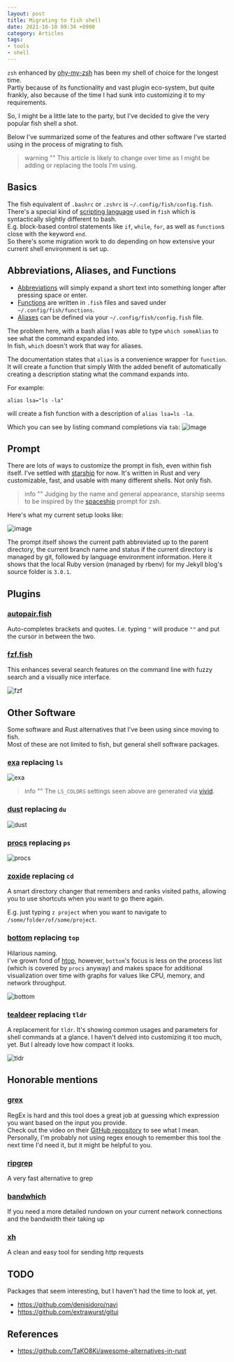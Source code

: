 ```yaml
---
layout: post
title: Migrating to fish shell
date: 2021-10-10 09:34 +0900
category: Articles
tags:
- tools
- shell
---
```

`zsh` enhanced by [ohy-my-zsh](https://ohmyz.sh) has been my shell of choice for the longest time.  
Partly because of its functionality and vast plugin eco-system, but quite frankly, also because of the time I had sunk into customizing it to my requirements.

So, I might be a little late to the party, but I've decided to give the very popular fish shell a shot.  

Below I've summarized some of the features and other software I've started using in the process of migrating to fish.

> warning "" 
> This article is likely to change over time as I might be adding or replacing the tools I'm using.

## Basics

The fish equivalent of `.bashrc` or `.zshrc` is `~/.config/fish/config.fish`.  
There's a special kind of [scripting language](https://fishshell.com/docs/current/language.html) used 
in `fish` which is syntactically slightly different to bash.  
E.g. block-based control statements like `if`, `while`, `for`, as well as `function`s close with the keyword `end`.  
So there's some migration work to do depending on how extensive your current shell environment is set up.

## Abbreviations, Aliases, and Functions

- [Abbreviations](https://fishshell.com/docs/2.7/commands.html#abbr) will simply expand a short text into something longer after pressing space or enter.  
- [Functions](https://fishshell.com/docs/current/cmds/function.html) are written in `.fish` files and saved under `~/.config/fish/functions`.
- [Aliases](https://fishshell.com/docs/current/cmds/alias.html) can be defined via your `~/.config/fish/config.fish` file.

The problem here, with a bash alias I was able to type `which someAlias` to see what the command expanded into.  
In fish, `which` doesn't work that way for aliases.  

The documentation states that `alias` is a convenience wrapper for `function`. 
It will create a function that simply With the added benefit of automatically creating a description stating what the command expands into.

For example: 

```
alias lsa="ls -la"
```

will create a fish function with a description of `alias lsa=ls -la`. 

Which you can see by listing command completions via `tab`:
![image](/../assets/img/fish_alias_description.png)


## Prompt

There are lots of ways to customize the prompt in fish, even within fish itself.
I've settled with [starship](https://github.com/starship/starship) for now. It's written in Rust and very customizable, fast, and usable with many different shells. Not only fish.

> info ""
> Judging by the name and general appearance, starship seems to be inspired by the [spaceship](https://github.com/spaceship-prompt/spaceship-prompt) prompt for zsh.

Here's what my current setup looks like:

![image](/../assets/img/fish_starship.png)

The prompt itself shows the current path abbreviated up to the parent directory, the current branch name and status if the current directory is managed by git, followed by language environment information. Here it shows that the local Ruby version (managed by rbenv) for my Jekyll blog's source folder is `3.0.1`. 

## Plugins

### [autopair.fish](https://github.com/jorgebucaran/autopair.fish)

Auto-completes brackets and quotes. I.e. typing `"` will produce `""` and put the cursor in between the two.

### [fzf.fish](https://github.com/PatrickF1/fzf.fish)

This enhances several search features on the command line with fuzzy search and a visually nice interface.

![fzf](/../assets/img/fish_fzf.gif)

## Other Software

Some software and Rust alternatives that I've been using since moving to fish.  
Most of these are not limited to fish, but general shell software packages.

### [exa]() replacing `ls`

![exa](/../assets/img/fish_exa.png)

> info ""
> The `LS_COLORS` settings seen above are generated via [vivid](https://github.com/sharkdp/vivid).

### [dust](https://github.com/bootandy/dust) replacing `du`

![dust](/../assets/img/shell_dust.png)

### [procs](https://github.com/dalance/procs) replacing `ps`

![procs](/../assets/img/shell_procs.png)

### [zoxide](https://github.com/ajeetdsouza/zoxide) replacing `cd`

A smart directory changer that remembers and ranks visited paths, allowing you to use shortcuts when you want to go there again.

E.g. just typing `z project` when you want to navigate to `/some/folder/of/some/project`.


### [bottom](https://github.com/ClementTsang/bottom) replacing `top`

Hilarious naming.  
I've grown fond of [htop](https://htop.dev/), however, `bottom`'s focus is less on the process list 
(which is covered by `procs` anyway) and makes space for additional visualization over time with graphs
for values like CPU, memory, and network throughput.

![bottom](/../assets/img/shell_bottom.png)

### [tealdeer](https://dbrgn.github.io/tealdeer/) replacing `tldr`

A replacement for `tldr`. It's showing common usages and parameters for shell commands at a glance.
I haven't delved into customizing it too much, yet. But I already love how compact it looks.

![tldr](/../assets/img/shell_tldr.png)

## Honorable mentions

### [grex](https://github.com/pemistahl/grex)

RegEx is hard and this tool does a great job at guessing which expression you want based on the input you provide.  
Check out the video on their [GitHub repository](https://github.com/pemistahl/grex) to see what I mean.
Personally, I'm probably not using regex enough to remember this tool the next time I'd need it, but it might be helpful to you.

### [ripgrep](https://github.com/BurntSushi/ripgrep)

A very fast alternative to grep

### [bandwhich](https://github.com/imsnif/bandwhich)

If you need a more detailed rundown on your current network connections and the bandwidth their taking up

### [xh](https://github.com/ducaale/xh)

A clean and easy tool for sending http requests


## TODO

Packages that seem interesting, but I haven't had the time to look at, yet.

- https://github.com/denisidoro/navi
- https://github.com/extrawurst/gitui

## References

- https://github.com/TaKO8Ki/awesome-alternatives-in-rust
